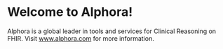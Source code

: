 # Welcome to Alphora!


Alphora is a global leader in tools and services for Clinical Reasoning on FHIR. Visit www.alphora.com for more information.

